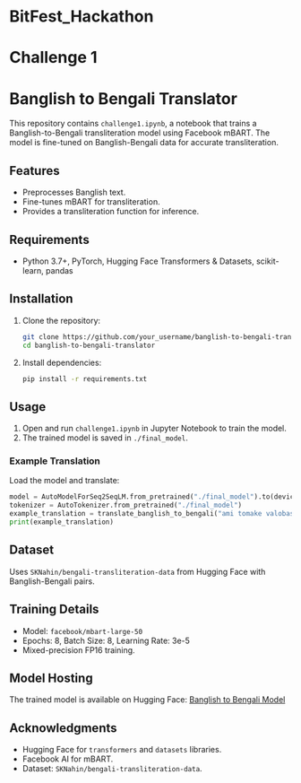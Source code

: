 # BitFest_Hackathon
# Challenge 1
# Banglish to Bengali Translator

This repository contains `challenge1.ipynb`, a notebook that trains a Banglish-to-Bengali transliteration model using Facebook mBART. The model is fine-tuned on Banglish-Bengali data for accurate transliteration.

## Features
- Preprocesses Banglish text.
- Fine-tunes mBART for transliteration.
- Provides a transliteration function for inference.

## Requirements
- Python 3.7+, PyTorch, Hugging Face Transformers & Datasets, scikit-learn, pandas

## Installation
1. Clone the repository:
   ```bash
   git clone https://github.com/your_username/banglish-to-bengali-translator.git
   cd banglish-to-bengali-translator
   ```
2. Install dependencies:
   ```bash
   pip install -r requirements.txt
   ```

## Usage
1. Open and run `challenge1.ipynb` in Jupyter Notebook to train the model.
2. The trained model is saved in `./final_model`.

### Example Translation
Load the model and translate:
```python
model = AutoModelForSeq2SeqLM.from_pretrained("./final_model").to(device)
tokenizer = AutoTokenizer.from_pretrained("./final_model")
example_translation = translate_banglish_to_bengali("ami tomake valobashi", model, tokenizer, device)
print(example_translation)
```

## Dataset
Uses `SKNahin/bengali-transliteration-data` from Hugging Face with Banglish-Bengali pairs.

## Training Details
- Model: `facebook/mbart-large-50`
- Epochs: 8, Batch Size: 8, Learning Rate: 3e-5
- Mixed-precision FP16 training.

## Model Hosting
The trained model is available on Hugging Face:
[Banglish to Bengali Model](https://huggingface.co/nowshining/banglishtobang)

## Acknowledgments
- Hugging Face for `transformers` and `datasets` libraries.
- Facebook AI for mBART.
- Dataset: `SKNahin/bengali-transliteration-data`.



